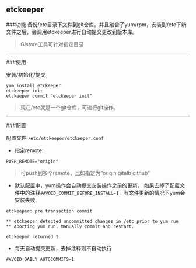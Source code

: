 ## etckeeper

###功能
备份/etc目录下文件到git仓库。并且融合了yum/rpm，安装到/etc下新文件之后，会调用etckeeper进行自动提交更改到版本库。

> Gistore工具可针对指定目录

---

###使用

安装/初始化/提交
```
yum install etckeeper
etckeeper init
etckeeper commit "etckeeper init"
```

> 现在/etc就是一个git仓库，可进行git操作。

---

###配置

配置文件 `/etc/etckeeper/etckeeper.conf`

* 指定remote:
```
PUSH_REMOTE="origin"
```

> 可push到多个remote，比如指定为“origin gitalb github”


* 默认配置中，yum操作会自动提交安装操作之前的更新。
如果去掉了配置文件中的注释`#AVOID_COMMIT_BEFORE_INSTALL=1`，有文件更新的情况下yum会安装失败:

```
etckeeper: pre transaction commit

** etckeeper detected uncommitted changes in /etc prior to yum run
** Aborting yum run. Manually commit and restart.

etckeeper returned 1
```

* 每天自动提交更新，去掉注释则不自动执行
```
#AVOID_DAILY_AUTOCOMMITS=1
```
